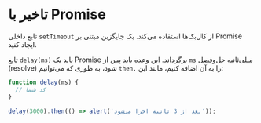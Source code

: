 
# تاخیر با Promise

تابع داخلی `setTimeout` از کال‌بک‌ها استفاده می‌کند. یک جایگزین مبتنی بر Promise ایجاد کنید.

تابع `delay(ms)` باید یک Promise برگرداند. این وعده باید پس از `ms` میلی‌ثانیه حل‌وفصل (resolve) شود، به طوری که می‌توانیم `then.` را به آن اضافه کنیم، مانند این:

```js
function delay(ms) {
  // کد شما
}

delay(3000).then(() => alert('بعد از 3 ثانیه اجرا می‌شود'));
```
